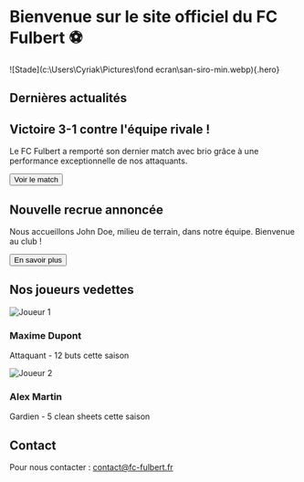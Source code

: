 # Bienvenue sur le site officiel du FC Fulbert ⚽

![Stade](c:\Users\Cyriak\Pictures\fond ecran\san-siro-min.webp){.hero}

## Dernières actualités

<div class="actu-box">
  <h2>Victoire 3-1 contre l'équipe rivale !</h2>
  <p>Le FC Fulbert a remporté son dernier match avec brio grâce à une performance exceptionnelle de nos attaquants.</p>
  <button>Voir le match</button>
</div>

<div class="actu-box">
  <h2>Nouvelle recrue annoncée</h2>
  <p>Nous accueillons John Doe, milieu de terrain, dans notre équipe. Bienvenue au club !</p>
  <button>En savoir plus</button>
</div>

## Nos joueurs vedettes

<div class="card">
  <img src="images/joueur1.jpg" alt="Joueur 1">
  <h3>Maxime Dupont</h3>
  <p>Attaquant - 12 buts cette saison</p>
</div>

<div class="card">
  <img src="images/joueur2.jpg" alt="Joueur 2">
  <h3>Alex Martin</h3>
  <p>Gardien - 5 clean sheets cette saison</p>
</div>

## Contact

Pour nous contacter : [contact@fc-fulbert.fr](mailto:contact@fc-fulbert.fr)
